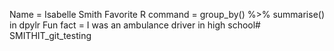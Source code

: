 Name = Isabelle Smith
Favorite R command = group_by() %>% summarise() in dpylr
Fun fact = I was an ambulance driver in high school# SMITHIT_git_testing
